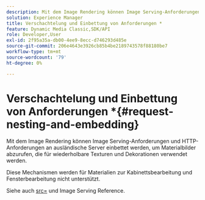 ```yaml
---
description: Mit dem Image Rendering können Image Serving-Anforderungen und HTTP-Anforderungen an ausländische Server einbettet werden, um Materialbilder abzurufen, die für wiederholbare Texturen und Dekorationen verwendet werden.
solution: Experience Manager
title: Verschachtelung und Einbettung von Anforderungen *
feature: Dynamic Media Classic,SDK/API
role: Developer,User
exl-id: 2f95a35a-db00-4ee9-8ecc-d746293d485e
source-git-commit: 206e4643e3926cb85b4be2189743578f88180be7
workflow-type: tm+mt
source-wordcount: '79'
ht-degree: 0%

---
```


# Verschachtelung und Einbettung von Anforderungen *{#request-nesting-and-embedding}

Mit dem Image Rendering können Image Serving-Anforderungen und HTTP-Anforderungen an ausländische Server einbettet werden, um Materialbilder abzurufen, die für wiederholbare Texturen und Dekorationen verwendet werden.

Diese Mechanismen werden für Materialien zur Kabinettsbearbeitung und Fensterbearbeitung nicht unterstützt.

Siehe auch [src=](../../../../../../ir-api/http-protocol/image-rendering-api-ref/c-ir-http-protocol-ref/c-ir-http-protocol-command-reference/r-ir-src.md#reference-62c98abad22149d68d405ed6aaff8272) und Image Serving Reference.
